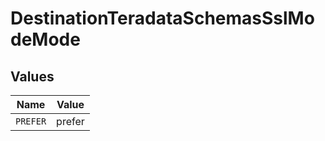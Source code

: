 # DestinationTeradataSchemasSslModeMode


## Values

| Name     | Value    |
| -------- | -------- |
| `PREFER` | prefer   |